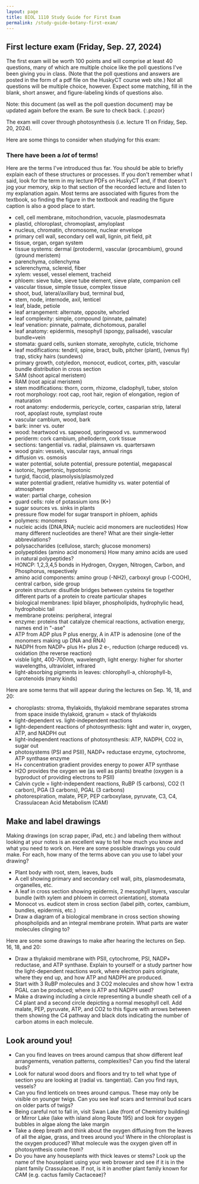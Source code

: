 ```yaml
---
layout: page
title: BIOL 1110 Study Guide for First Exam
permalink: /study-guide-botany-first-exam/
---
```


## First lecture exam (Friday, Sep. 27, 2024)

The first exam will be worth 100 points and will comprise at least 40 questions, many of which are multiple choice like the poll questions I've been giving you in class. (Note that the poll questions and answers are posted in the form of a pdf file on the HuskyCT course web site.) Not all questions will be multiple choice, however. Expect some matching, fill in the blank, short answer, and figure-labeling kinds of questions also.

Note: this document (as well as the poll question document) may be updated again before the exam. Be sure to check back.
{:.pozor}

The exam will cover through photosynthesis (i.e. lecture 11 on Friday, Sep. 20, 2024).

Here are some things to consider when studying for this exam:

### There have been a _lot_ of terms!

Here are the terms I've introduced thus far. You should be able to briefly explain each of these structures or processes. If you don't remember what I said, look for the term in my lecture PDFs on HuskyCT and, if that doesn't jog your memory, skip to that section of the recorded lecture and listen to my explanation again. Most terms are associated with figures from the textbook, so finding the figure in the textbook and reading the figure caption is also a good place to start.

* cell, cell membrane, mitochondrion, vacuole, plasmodesmata
* plastid, chloroplast, chromoplast, amyloplast
* nucleus, chromatin, chromosome, nuclear envelope
* primary cell wall, secondary cell wall, lignin, pit field, pit
* tissue, organ, organ system
* tissue systems: dermal (protoderm), vascular (procambium), ground (ground meristem)
* parenchyma, collenchyma
* sclerenchyma, sclereid, fiber
* xylem: vessel, vessel element, tracheid
* phloem: sieve tube, sieve tube element, sieve plate, companion cell
* vascular tissue, simple tissue, complex tissue
* shoot, bud, lateral/axillary bud, terminal bud,
* stem, node, internode, axil, lenticel
* leaf, blade, petiole
* leaf arrangement: alternate, opposite, whorled
* leaf complexity: simple, compound (pinnate, palmate)
* leaf venation: pinnate, palmate, dichotomous, parallel
* leaf anatomy: epidermis, mesophyll (spongy, palisade), vascular bundle=vein
* stomata: guard cells, sunken stomate, xerophyte, cuticle, trichome
* leaf modifications: tendril, spine, bract, bulb, pitcher (plant), (venus fly) trap, sticky hairs (sundews)
* primary growth, cotyledon, monocot, eudicot, cortex, pith, vascular bundle distribution in cross section
* SAM (shoot apical meristem)
* RAM (root apical meristem)
* stem modifications: thorn, corm, rhizome, cladophyll, tuber, stolon
* root morphology: root cap, root hair, region of elongation, region of maturation
* root anatomy: endodermis, pericycle, cortex, casparian strip, lateral root, apoplast route, symplast route
* vascular cambium, wood, bark
* bark: inner vs. outer
* wood: heartwood vs. sapwood, springwood vs. summerwood
* periderm: cork cambium, phelloderm, cork tissue
* sections: tangential vs. radial, plainsawn vs. quartersawn
* wood grain: vessels, vascular rays, annual rings
* diffusion vs. osmosis
* water potential, solute potential, pressure potential, megapascal
* isotonic, hypertonic, hypotonic
* turgid, flaccid, plasmolysis/plasmolyzed
* water potential gradient, relative humidity vs. water potential of atmosphere
* water: partial charge, cohesion
* guard cells: role of potassium ions (K+)
* sugar sources vs. sinks in plants
* pressure flow model for sugar transport in phloem, aphids
* polymers: monomers
* nucleic acids (DNA,RNA; nucleic acid monomers are nucleotides) How many different nucleotides are there? What are their single-letter abbreviations?
* polysaccharides (cellulose, starch; glucose monomers)
* polypeptides (amino acid monomers) How many amino acids are used in natural polypeptides?
* HONCP: 1,2,3,4,5 bonds in Hydrogen, Oxygen, Nitrogen, Carbon, and Phosphorus, respectively
* amino acid components: amino group (-NH2), carboxyl group (-COOH), central carbon, side group
* protein structure: disulfide bridges between cysteins tie together different parts of a protein to create particular shapes
* biological membranes: lipid bilayer, phospholipids, hydrophylic head, hydrophobic tail
* membrane proteins: peripheral, integral
* enzyme: proteins that catalyze chemical reactions, activation energy, names end in "-ase"
* ATP from ADP plus P plus energy, A in ATP is adenosine (one of the monomers making up DNA and RNA)
* NADPH from NADP+ plus H+ plus 2 e-, reduction (charge reduced) vs. oxidation (the reverse reaction)
* visble light, 400-700nm, wavelength, light energy: higher for shorter wavelengths, ultraviolet, infrared
* light-absorbing pigments in leaves: chlorophyll-a, chlorophyll-b, carotenoids (many kinds)

Here are some terms that will appear during the lectures on Sep. 16, 18, and 20:
* choroplasts: stroma, thylakoids, thylakoid membrane separates stroma from space inside thylakoid, granum = stack of thylakoids
* light-dependent vs. light-independent reactions
* light-dependent reactions of photosynthesis: light and water in, oxygen, ATP, and NADPH out
* light-independent reactions of photosynthesis: ATP, NADPH, CO2 in, sugar out
* photosystems (PSI and PSII), NADP+ reductase enzyme, cytochrome, ATP synthase enzyme
* H+ concentration gradient provides energy to power ATP synthase
* H2O provides the oxygen we (as well as plants) breathe (oxygen is a byproduct of providing electrons to PSII)
* Calvin cycle = light-independent reactions, RuBP (5 carbons), CO2 (1 carbon), PGA (3 carbons), PGAL (3 carbons)
* photorespiration, malate, PEP, PEP carboxylase, pyruvate, C3, C4, Crassulacean Acid Metabolism (CAM)

## Make and label drawings

Making drawings (on scrap paper, iPad, etc.) and labeling them without looking at your notes is an excellent way to tell how much you know and what you need to work on. Here are some possible drawings you could make. For each, how many of the terms above can you use to label your drawing?

* Plant body with root, stem, leaves, buds
* A cell showing primary and secondary cell wall, pits, plasmodesmata, organelles, etc.
* A leaf in cross section showing epidermis, 2 mesophyll layers, vascular bundle (with xylem and phloem in correct orientation), stomata
* Monocot vs. eudicot stem in cross section (label pith, cortex, cambium, bundles, epidermis, etc.)
* Draw a diagram of a biological membrane in cross section showing phospholipids and an integral membrane protein. What parts are water molecules clinging to?

Here are some some drawings to make after hearing the lectures on Sep. 16, 18, and 20:
* Draw a thylakoid membrane with PSII, cytochrome, PSI, NADP+ reductase, and ATP synthase. Explain to yourself or a study partner how the light-dependent reactions work, where electron pairs originate, where they end up, and how ATP and NADPH are produced.
* Start with 3 RuBP molecules and 3 CO2 molecules and show how 1 extra PGAL can be produced; where is ATP and NADPH used?
* Make a drawing including a circle representing a bundle sheath cell of a C4 plant and a second circle depicting a normal mesophyll cell. Add malate, PEP, pyruvate, ATP, and CO2 to this figure with arrows between them showing the C4 pathway and black dots indicating the number of carbon atoms in each molecule.

## Look around you!

* Can you find leaves on trees around campus that show different leaf arrangements, venation patterns, complexities? Can you find the lateral buds?
* Look for natural wood doors and floors and try to tell what type of section you are looking at (radial vs. tangential). Can you find rays, vessels?
* Can you find lenticels on trees around campus. These may only be visible on younger twigs. Can you see leaf scars and terminal bud scars on older parts of twigs?
* Being careful not to fall in, visit Swan Lake (front of Chemistry building) or Mirror Lake (lake with island along Route 195) and look for oxygen bubbles in algae along the lake margin
* Take a deep breath and think about the oxygen diffusing from the leaves of all the algae, grass, and trees around you! Where in the chloroplast is the oxygen produced? What molecule was the oxygen given off in photosynthesis come from?
* Do you have any houseplants with thick leaves or stems? Look up the name of the houseplant using your web browser and see if it is in the plant family Crassulaceae. If not, is it in another plant family known for CAM (e.g. cactus family Cactaceae)?